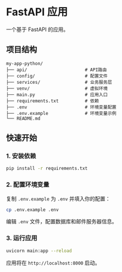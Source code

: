 # FastAPI 应用

一个基于 FastAPI 的应用。

## 项目结构

```
my-app-python/
├── api/                      # API路由
├── config/                   # 配置文件
├── services/                 # 业务服务层
├── venv/                     # 虚拟环境
├── main.py                   # 应用入口
├── requirements.txt          # 依赖
├── .env                      # 环境变量配置
├── .env.example              # 环境变量示例
└── README.md
```

## 快速开始

### 1. 安装依赖

```bash
pip install -r requirements.txt
```

### 2. 配置环境变量

复制 `.env.example` 为 `.env` 并填入你的配置：

```bash
cp .env.example .env
```

编辑 `.env` 文件，配置数据库和邮件服务器信息。

### 3. 运行应用

```bash
uvicorn main:app --reload
```

应用将在 `http://localhost:8000` 启动。



